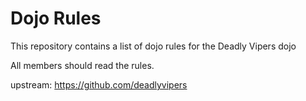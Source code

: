Dojo Rules
==========

This repository contains a list of dojo rules for the Deadly Vipers dojo

All members should read the rules.

upstream:  https://github.com/deadlyvipers
